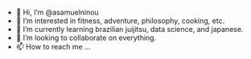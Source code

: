 - 👋 Hi, I’m @asamuelninou
- 👀 I’m interested in fitness, adventure, philosophy, cooking, etc.
- 🌱 I’m currently learning brazilian juijitsu, data science, and japanese.
- 💞️ I’m looking to collaborate on everything.
- 📫 How to reach me ...

<!---
asamuelninou/asamuelninou is a ✨ special ✨ repository because its `README.md` (this file) appears on your GitHub profile.
You can click the Preview link to take a look at your changes.
--->
